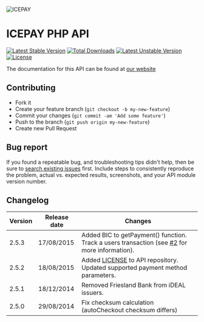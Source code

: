 ![ICEPAY](https://camo.githubusercontent.com/49043ebb42bd9b98941d6013761d4aadcd33f14f/68747470733a2f2f6963657061792e636f6d2f6e6c2f77702d636f6e74656e742f7468656d65732f6963657061792f696d616765732f6865616465722f6c6f676f2e737667)

# ICEPAY PHP API

[![Latest Stable Version](https://poser.pugx.org/icepay/icepay/v/stable.svg)](https://packagist.org/packages/icepay/icepay)
[![Total Downloads](https://poser.pugx.org/icepay/icepay/downloads.svg)](https://packagist.org/packages/icepay/icepay)
[![Latest Unstable Version](https://poser.pugx.org/icepay/icepay/v/unstable.svg)](https://packagist.org/packages/icepay/icepay)
[![License](https://poser.pugx.org/icepay/icepay/license.svg)](https://packagist.org/packages/icepay/icepay)

The documentation for this API can be found at [our website](https://icepay.com/downloads/tech-docs/ICEPAY_API-2.x-manual.pdf)

## Contributing ##

* Fork it
* Create your feature branch (`git checkout -b my-new-feature`)
* Commit your changes (`git commit -am 'Add some feature'`)
* Push to the branch (`git push origin my-new-feature`)
* Create new Pull Request

## Bug report ##

If you found a repeatable bug, and troubleshooting tips didn't help, then be sure to [search existing issues](https://github.com/icepay/icepay/issues) first. Include steps to consistently reproduce the problem, actual vs. expected results, screenshots, and your API module version number.

## Changelog ##

Version | Release date | Changes
------- | ------------ | ------------------------
2.5.3   | 17/08/2015   | Added BIC to getPayment() function.<br>Track a users transaction (see [#2](https://github.com/icepay/icepay/pull/2) for more information).
2.5.2   | 18/08/2015   | Added [LICENSE](https://github.com/icepay/icepay/blob/develop/LICENSE.md) to API repository.<br>Updated supported payment method parameters.
2.5.1   | 18/12/2014   | Removed Friesland Bank from iDEAL issuers.
2.5.0   | 29/08/2014   | Fix checksum calculation (autoCheckout checksum differs)
